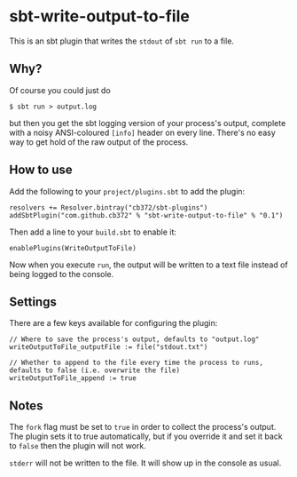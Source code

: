 # sbt-write-output-to-file

This is an sbt plugin that writes the `stdout` of `sbt run` to a file.

## Why?

Of course you could just do

```
$ sbt run > output.log
```

but then you get the sbt logging version of your process's output, complete with a noisy ANSI-coloured `[info]` header on every line. There's no easy way to get hold of the raw output of the process.

## How to use

Add the following to your `project/plugins.sbt` to add the plugin:

```
resolvers += Resolver.bintray("cb372/sbt-plugins")
addSbtPlugin("com.github.cb372" % "sbt-write-output-to-file" % "0.1")
```

Then add a line to your `build.sbt` to enable it:

```
enablePlugins(WriteOutputToFile)
```

Now when you execute `run`, the output will be written to a text file instead of being logged to the console.

## Settings

There are a few keys available for configuring the plugin:

```
// Where to save the process's output, defaults to "output.log"
writeOutputToFile_outputFile := file("stdout.txt")

// Whether to append to the file every time the process to runs, defaults to false (i.e. overwrite the file)
writeOutputToFile_append := true 
```

## Notes

The `fork` flag must be set to `true` in order to collect the process's output. The plugin sets it to true automatically, but if you override it and set it back to `false` then the plugin will not work.

`stderr` will not be written to the file. It will show up in the console as usual.

